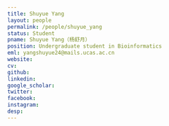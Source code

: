 ```yaml
---
title: Shuyue Yang
layout: people
permalink: /people/shuyue_yang
status: Student
pname: Shuyue Yang（杨舒月）
position: Undergraduate student in Bioinformatics
eml: yangshuyue24@mails.ucas.ac.cn
website: 
cv: 
github:
linkedin:
google_scholar: 
twitter: 
facebook: 
instagram:
desp: 
---
```

